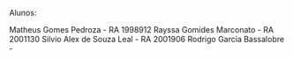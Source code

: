 Alunos:

Matheus Gomes Pedroza - RA 1998912
Rayssa Gomides Marconato - RA 2001130
Silvio Alex de Souza Leal - RA 2001906
Rodrigo Garcia Bassalobre - 
